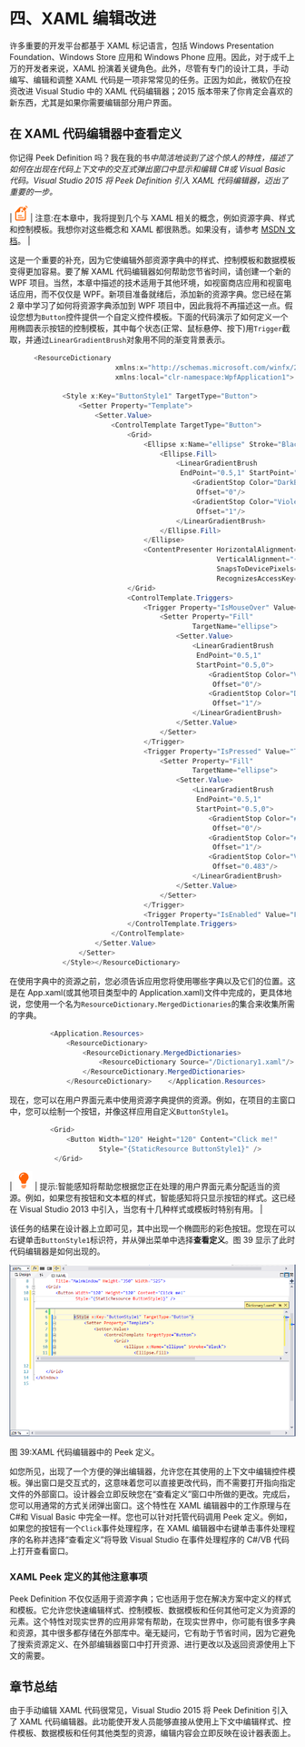 # 四、XAML 编辑改进

许多重要的开发平台都基于 XAML 标记语言，包括 Windows Presentation Foundation、Windows Store 应用和 Windows Phone 应用。因此，对于成千上万的开发者来说，XAML 扮演着关键角色。此外，尽管有专门的设计工具，手动编写、编辑和调整 XAML 代码是一项非常常见的任务。正因为如此，微软仍在投资改进 Visual Studio 中的 XAML 代码编辑器；2015 版本带来了你肯定会喜欢的新东西，尤其是如果你需要编辑部分用户界面。

## 在 XAML 代码编辑器中查看定义

你记得 Peek Definition 吗？我在我的书*中简洁地谈到了这个惊人的特性，描述了如何在出现在代码上下文中的交互式弹出窗口中显示和编辑 C#或 Visual Basic 代码。Visual Studio 2015 将 Peek Definition 引入 XAML 代码编辑器，迈出了重要的一步。*

| ![](img/note.png) | 注意:在本章中，我将提到几个与 XAML 相关的概念，例如资源字典、样式和控制模板。我想你对这些概念和 XAML 都很熟悉。如果没有，请参考 [MSDN 文档](https://msdn.microsoft.com/en-us/library/ms752059(v=vs.100).aspx)。 |

这是一个重要的补充，因为它使编辑外部资源字典中的样式、控制模板和数据模板变得更加容易。要了解 XAML 代码编辑器如何帮助您节省时间，请创建一个新的 WPF 项目。当然，本章中描述的技术适用于其他环境，如视窗商店应用和视窗电话应用，而不仅仅是 WPF。新项目准备就绪后，添加新的资源字典。您已经在第 2 章中学习了如何将资源字典添加到 WPF 项目中，因此我将不再描述这一点。假设您想为`Button`控件提供一个自定义控件模板。下面的代码演示了如何定义一个用椭圆表示按钮的控制模板，其中每个状态(正常、鼠标悬停、按下)用`Trigger`截取，并通过`LinearGradientBrush`对象用不同的渐变背景表示。

```cs
      <ResourceDictionary 
                          xmlns:x="http://schemas.microsoft.com/winfx/2006/xaml"
                          xmlns:local="clr-namespace:WpfApplication1">

             <Style x:Key="ButtonStyle1" TargetType="Button">
                 <Setter Property="Template">
                     <Setter.Value>
                         <ControlTemplate TargetType="Button">
                             <Grid>
                                 <Ellipse x:Name="ellipse" Stroke="Black">
                                     <Ellipse.Fill>
                                         <LinearGradientBrush
                                          EndPoint="0.5,1" StartPoint="0.5,0">
                                             <GradientStop Color="DarkBlue"
                                              Offset="0"/>
                                             <GradientStop Color="Violet"
                                              Offset="1"/>
                                         </LinearGradientBrush>
                                     </Ellipse.Fill>
                                 </Ellipse>
                                 <ContentPresenter HorizontalAlignment="{TemplateBinding HorizontalContentAlignment}"
                                                   VerticalAlignment="{TemplateBinding VerticalContentAlignment}"
                                                   SnapsToDevicePixels="{TemplateBinding SnapsToDevicePixels}"
                                                   RecognizesAccessKey="True"/>
                             </Grid>
                             <ControlTemplate.Triggers>
                                 <Trigger Property="IsMouseOver" Value="True">
                                     <Setter Property="Fill"
                                             TargetName="ellipse">
                                         <Setter.Value>
                                             <LinearGradientBrush
                                              EndPoint="0.5,1"
                                              StartPoint="0.5,0">
                                                 <GradientStop Color="Violet"
                                                  Offset="0"/>
                                                 <GradientStop Color="DarkBlue"
                                                  Offset="1"/>
                                             </LinearGradientBrush>
                                         </Setter.Value>
                                     </Setter>
                                 </Trigger>
                                 <Trigger Property="IsPressed" Value="True">
                                     <Setter Property="Fill"
                                             TargetName="ellipse">
                                         <Setter.Value>
                                             <LinearGradientBrush  
                                              EndPoint="0.5,1"
                                              StartPoint="0.5,0">
                                                 <GradientStop Color="#FF290664"
                                                  Offset="0"/>
                                                 <GradientStop Color="#FF290664"
                                                  Offset="1"/>
                                                 <GradientStop Color="Violet"
                                                  Offset="0.483"/>
                                             </LinearGradientBrush>
                                         </Setter.Value>
                                     </Setter>
                                 </Trigger>
                                 <Trigger Property="IsEnabled" Value="False"/>
                             </ControlTemplate.Triggers>
                         </ControlTemplate>
                     </Setter.Value>
                 </Setter>
             </Style></ResourceDictionary>

```

在使用字典中的资源之前，您必须告诉应用您将使用哪些字典以及它们的位置。这是在 App.xaml(或其他项目类型中的 Application.xaml)文件中完成的，更具体地说，您使用一个名为`ResourceDictionary.MergedDictionaries`的集合来收集所需的字典。

```cs
          <Application.Resources>
              <ResourceDictionary>
                  <ResourceDictionary.MergedDictionaries>
                      <ResourceDictionary Source="/Dictionary1.xaml"/>
                  </ResourceDictionary.MergedDictionaries>
              </ResourceDictionary>    </Application.Resources>

```

现在，您可以在用户界面元素中使用资源字典提供的资源。例如，在项目的主窗口中，您可以绘制一个按钮，并像这样应用自定义`ButtonStyle1`。

```cs
          <Grid>
              <Button Width="120" Height="120" Content="Click me!"
                      Style="{StaticResource ButtonStyle1}" />
           </Grid>

```

| ![](img/tip.png) | 提示:智能感知将帮助您根据您正在处理的用户界面元素分配适当的资源。例如，如果您有按钮和文本框的样式，智能感知将只显示按钮的样式。这已经在 Visual Studio 2013 中引入，当您有十几种样式或模板时特别有用。 |

该任务的结果在设计器上立即可见，其中出现一个椭圆形的彩色按钮。您现在可以右键单击`ButtonStyle1`标识符，并从弹出菜单中选择**查看定义**。图 39 显示了此时代码编辑器是如何出现的。

![](img/image46.png)

图 39:XAML 代码编辑器中的 Peek 定义。

如您所见，出现了一个方便的弹出编辑器，允许您在其使用的上下文中编辑控件模板。弹出窗口是交互式的，这意味着您可以直接更改代码，而不需要打开指向指定文件的外部窗口。设计器会立即反映您在“查看定义”窗口中所做的更改。完成后，您可以用通常的方式关闭弹出窗口。这个特性在 XAML 编辑器中的工作原理与在 C#和 Visual Basic 中完全一样。您也可以针对托管代码调用 Peek 定义。例如，如果您的按钮有一个`Click`事件处理程序，在 XAML 编辑器中右键单击事件处理程序的名称并选择“查看定义”将导致 Visual Studio 在事件处理程序的 C#/VB 代码上打开查看窗口。

### XAML Peek 定义的其他注意事项

Peek Definition 不仅仅适用于资源字典；它也适用于您在解决方案中定义的样式和模板。它允许您快速编辑样式、控制模板、数据模板和任何其他可定义为资源的元素。这个特性对现实世界的应用非常有帮助，在现实世界中，你可能有很多字典和资源，其中很多都存储在外部库中。毫无疑问，它有助于节省时间，因为它避免了搜索资源定义、在外部编辑器窗口中打开资源、进行更改以及返回资源使用上下文的需要。

## 章节总结

由于手动编辑 XAML 代码很常见，Visual Studio 2015 将 Peek Definition 引入了 XAML 代码编辑器。此功能使开发人员能够直接从使用上下文中编辑样式、控件模板、数据模板和任何其他类型的资源，编辑内容会立即反映在设计器表面上。